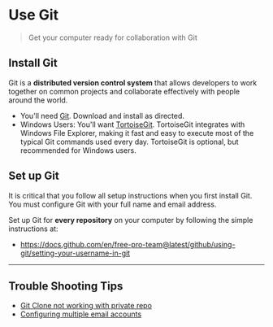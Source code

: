 # Use Git

> Get your computer ready for collaboration with Git

## Install Git

Git is a **distributed version control system** that allows developers to work together on common projects and collaborate effectively with people around the world.

- You'll need [Git](https://git-scm.com/). Download and install as directed.
- Windows Users: You'll want [TortoiseGit](https://tortoisegit.org/). TortoiseGit integrates with Windows File Explorer, making it fast and easy to execute most of the typical Git commands used every day. TortoiseGit is optional, but recommended for Windows users. 

## Set up Git

It is critical that you follow all setup instructions when you first install Git. You must configure Git with your full name and email address. 

Set up Git for **every repository** on your computer by following the simple instructions at:

- <https://docs.github.com/en/free-pro-team@latest/github/using-git/setting-your-username-in-git>

---

## Trouble Shooting Tips

- [Git Clone not working with private repo](https://github.community/t5/How-to-use-Git-and-GitHub/git-clone-is-not-working-for-a-private-repo/td-p/2513)
- [Configuring multiple email accounts](https://simonbasle.github.io/2017/10/git-identities-and-ssh/)
